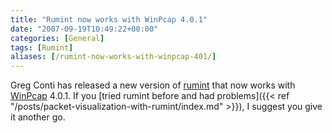 ```yaml
---
title: "Rumint now works with WinPcap 4.0.1"
date: "2007-09-19T10:49:22+00:00"
categories: [General]
tags: [Rumint]
aliases: [/rumint-now-works-with-winpcap-401/]
---
```


Greg Conti has released a new version of [rumint](http://www.rumint.org/) that now works with [WinPcap](http://www.winpcap.org/) 4.0.1. If you [tried rumint before and had problems]({{< ref "/posts/packet-visualization-with-rumint/index.md" >}}), I suggest you give it another go.
